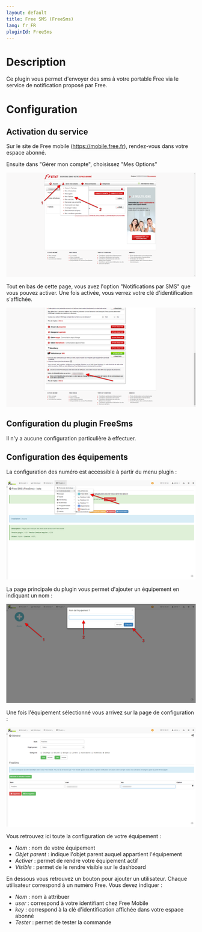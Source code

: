 ```yaml
---
layout: default
title: Free SMS (FreeSms)
lang: fr_FR
pluginId: FreeSms
---
```


Description
===========

Ce plugin vous permet d'envoyer des sms à votre portable Free via le service de notification proposé par Free.

Configuration
=============

Activation du service
------------------------

Sur le site de Free mobile (https://mobile.free.fr), rendez-vous dans votre espace abonné.

Ensuite dans "Gérer mon compte", choisissez "Mes Options"

![Mes Options](../images/freesms1.png)

Tout en bas de cette page, vous avez l'option "Notifications par SMS" que vous pouvez activer.
Une fois activée, vous verrez votre clé d'identification s'affichée.

![Mes Options](../images/freesms2.png)

Configuration du plugin FreeSms
-------------------------------

Il n'y a aucune configuration particulière à effectuer.

Configuration des équipements
--------------------------------

La configuration des numéro est accessible à partir du menu plugin :

![Mes Options](../images/freesms3.png)

La page principale du plugin vous permet d'ajouter un équipement en indiquant un nom :

![Mes Options](../images/freesms4.png)

Une fois l'équipement sélectionné vous arrivez sur la page de configuration :

![Mes Options](../images/freesms5.png)

Vous retrouvez ici toute la configuration de votre équipement :

* *Nom* : nom de votre équipement
* *Objet parent* : indique l'objet parent auquel appartient l'équipement
* *Activer* : permet de rendre votre équipement actif
* *Visible* : permet de le rendre visible sur le dashboard

En dessous vous retrouvez un bouton pour ajouter un utilisateur. Chaque utilisateur correspond à un numéro Free.
Vous devez indiquer :

* *Nom* : nom à attribuer
* *user* : correspond à votre identifiant chez Free Mobile
* *key* : correspond à la clé d'identification affichée dans votre espace abonné
* *Tester* : permet de tester la commande
